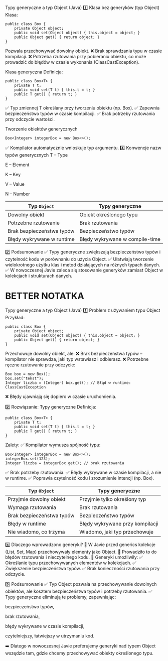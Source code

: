  Typy generyczne a typ Object (Java)
1️⃣ Klasa bez generyków (typ Object)
Klasa:
```
public class Box {
    private Object object;
    public void set(Object object) { this.object = object; }
    public Object get() { return object; }
}
```

Pozwala przechowywać dowolny obiekt.
❌ Brak sprawdzania typu w czasie kompilacji.
❌ Potrzeba rzutowania przy pobieraniu obiektu, co może prowadzić do błędów w czasie wykonania (ClassCastException).

 Klasa generyczna
Definicja:

```
public class Box<T> {
    private T t;
    public void set(T t) { this.t = t; }
    public T get() { return t; }
}
```
✅ Typ zmiennej T określany przy tworzeniu obiektu (np. Box<Integer>).
✅ Zapewnia bezpieczeństwo typów w czasie kompilacji.
✅ Brak potrzeby rzutowania przy odczycie wartości.

Tworzenie obiektów generycznych
```
Box<Integer> integerBox = new Box<>();
```
✅ Kompilator automatycznie wnioskuje typ argumentu.
4️⃣ Konwencje nazw typów generycznych
T – Type

E – Element

K – Key

V – Value

N – Number


| Typ `Object`              | Typy generyczne                |
| ------------------------- | ------------------------------ |
| Dowolny obiekt            | Obiekt określonego typu        |
| Potrzebne rzutowanie      | Brak rzutowania                |
| Brak bezpieczeństwa typów | Bezpieczeństwo typów           |
| Błędy wykrywane w runtime | Błędy wykrywane w compile-time |

7️⃣ Podsumowanie
✅ Typy generyczne zwiększają bezpieczeństwo typów i czytelność kodu w porównaniu do użycia Object.
✅ Ułatwiają tworzenie wielokrotnego użytku klas i metod działających na różnych typach danych.
✅ W nowoczesnej Javie zaleca się stosowanie generyków zamiast Object w kolekcjach i strukturach danych.


# BETTER NOTATKA
 Typy generyczne a typ Object (Java)
1️⃣ Problem z używaniem typu Object
Przykład:

```
public class Box {
    private Object object;
    public void set(Object object) { this.object = object; }
    public Object get() { return object; }
}
```
Przechowuje dowolny obiekt, ale:
❌ Brak bezpieczeństwa typów – kompilator nie sprawdza, jaki typ wstawiasz i odbierasz.
❌ Potrzebne ręczne rzutowanie przy odczycie:

```
Box box = new Box();
box.set("tekst");
Integer liczba = (Integer) box.get(); // Błąd w runtime: ClassCastException
```
❌ Błędy ujawniają się dopiero w czasie uruchomienia.

2️⃣ Rozwiązanie: Typy generyczne
Definicja:

```
public class Box<T> {
    private T t;
    public void set(T t) { this.t = t; }
    public T get() { return t; }
}
```
Zalety:
✅ Kompilator wymusza spójność typu:

```
Box<Integer> integerBox = new Box<>();
integerBox.set(123);
Integer liczba = integerBox.get(); // brak rzutowania
```
✅ Brak potrzeby rzutowania.
✅ Błędy wykrywane w czasie kompilacji, a nie w runtime.
✅ Poprawia czytelność kodu i zrozumienie intencji (np. Box<Integer>).

| Typ `Object`              | Typy generyczne                 |
| ------------------------- | ------------------------------- |
| Przyjmie dowolny obiekt   | Przyjmie tylko określony typ    |
| Wymaga rzutowania         | Brak rzutowania                 |
| Brak bezpieczeństwa typów | Bezpieczeństwo typów            |
| Błędy w runtime           | Błędy wykrywane przy kompilacji |
| Nie wiadomo, co trzyma    | Wiadomo, jaki typ przechowuje   |


4️⃣ Dlaczego wprowadzono generyki?
🔹 W Javie przed generics kolekcje (List, Set, Map) przechowywały elementy jako Object.
🔹 Prowadziło to do błędów rzutowania i nieczytelnego kodu.
🔹 Generyki umożliwiły:
✅ Określanie typu przechowywanych elementów w kolekcjach.
✅ Zwiększenie bezpieczeństwa typów.
✅ Brak konieczności rzutowania przy odczycie.

5️⃣ Podsumowanie
✅ Typ Object pozwala na przechowywanie dowolnych obiektów, ale kosztem bezpieczeństwa typów i potrzeby rzutowania.
✅ Typy generyczne eliminują te problemy, zapewniając:

bezpieczeństwo typów,

brak rzutowania,

błędy wykrywane w czasie kompilacji,

czytelniejszy, łatwiejszy w utrzymaniu kod.

➡️ Dlatego w nowoczesnej Javie preferujemy generyki nad typem Object wszędzie tam, gdzie chcemy przechowywać obiekty określonego typu.


